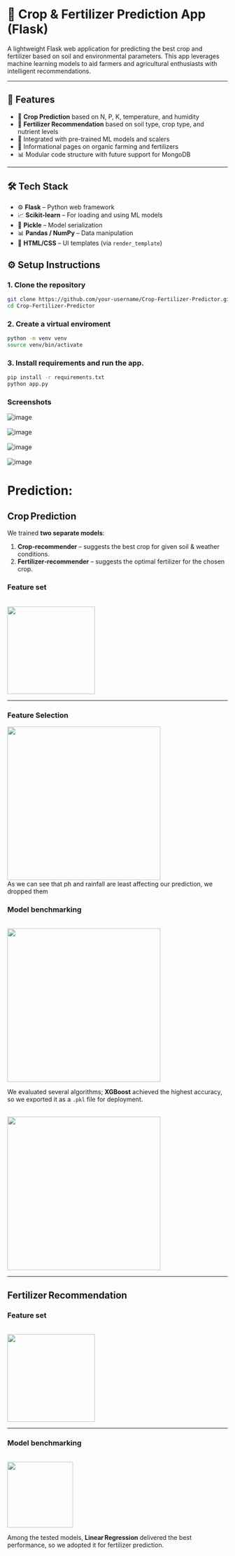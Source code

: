 # 🌱 Crop & Fertilizer Prediction App (Flask)

A lightweight Flask web application for predicting the best crop and fertilizer based on soil and environmental parameters. This app leverages machine learning models to aid farmers and agricultural enthusiasts with intelligent recommendations.

---

## 🚀 Features

- 🧠 **Crop Prediction** based on N, P, K, temperature, and humidity
- 💊 **Fertilizer Recommendation** based on soil type, crop type, and nutrient levels
- 🧪 Integrated with pre-trained ML models and scalers
- 🌿 Informational pages on organic farming and fertilizers
- 📊 Modular code structure with future support for MongoDB

---

## 🛠 Tech Stack

- ⚙️ **Flask** – Python web framework
- 📈 **Scikit-learn** – For loading and using ML models
- 🧪 **Pickle** – Model serialization
- 📊 **Pandas / NumPy** – Data manipulation
- 🎨 **HTML/CSS** – UI templates (via `render_template`)

## ⚙️ Setup Instructions

### 1. Clone the repository
```bash
git clone https://github.com/your-username/Crop-Fertilizer-Predictor.git
cd Crop-Fertilizer-Predictor
```
### 2. Create a virtual enviroment 
```bash
python -m venv venv
source venv/bin/activate
```
### 3. Install requirements and run the app.
```bash
pip install -r requirements.txt
python app.py
```

### Screenshots

![image](https://github.com/user-attachments/assets/edf2a49d-47dc-47a6-8641-3d25c4874c7f)
<br><br>
![image](https://github.com/user-attachments/assets/3fa497bd-b54f-4408-8e69-daff3e7e2871)
<br><br>
![image](https://github.com/user-attachments/assets/15d05eca-e89a-4d03-b233-0aa3df1416ca)
<br><br>
![image](https://github.com/user-attachments/assets/e07b2307-2922-4801-b7e9-919dcd727b79)
<br>

# Prediction: 
## Crop Prediction

We trained **two separate models**:

1. **Crop‑recommender** – suggests the best crop for given soil & weather conditions.  
2. **Fertilizer‑recommender** – suggests the optimal fertilizer for the chosen crop.

### Feature set

<br>

<img src="https://github.com/user-attachments/assets/34ece2e0-5f72-4f7f-ba42-b7981f6acd93" height="200" />

---

### Feature Selection<br> 
<img src="https://github.com/user-attachments/assets/f0e35752-65d8-40e7-9c81-24a2601d34b7" height="350" /><br>
As we can see that ph and rainfall are least affecting our prediction, we dropped them


### Model benchmarking

<br>

<img src="https://github.com/user-attachments/assets/74401410-d4f3-4a34-81ba-718454c222f0" height="350" />

We evaluated several algorithms; **XGBoost** achieved the highest accuracy, so we exported it as a `.pkl` file for deployment.

<br>

<img src="https://github.com/user-attachments/assets/90f192c6-b189-4a17-91d2-5ca132194ef7" height="350" />

---

## Fertilizer Recommendation

### Feature set

<br>

<img src="https://github.com/user-attachments/assets/97807905-4cf4-4323-b61a-527368b581c1" height="200" />

---

### Model benchmarking

<br>

<img src="https://github.com/user-attachments/assets/b302d47b-5031-4843-ac6d-2779d287a561" height="150" />

Among the tested models, **Linear Regression** delivered the best performance, so we adopted it for fertilizer prediction.








